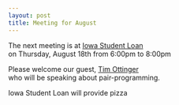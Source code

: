 ```yaml
---
layout: post
title: Meeting for August
---
```

<p style="text-align: left;">The next meeting is at <a title="Iowa Student Loan" href="http://bit.ly/qOBV4Y">Iowa Student Loan</a><br />
on Thursday, August 18th from 6:00pm to 8:00pm</p>
<p style="text-align: left;">Please welcome our guest, <a href="http://bit.ly/pclCsp">Tim Ottinger</a><br />
who will be speaking about pair-programming.</p>
<p style="text-align: left;">Iowa Student Loan will provide pizza</p>

